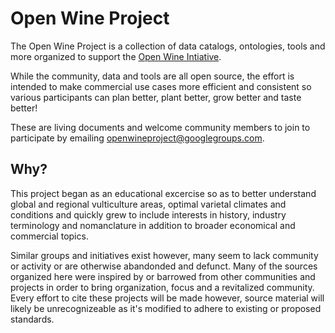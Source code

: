 # Open Wine Project

The Open Wine Project is a collection of data catalogs, ontologies, tools and more organized to support the [Open Wine Intiative](http://openwineinitiative.org).

While the community, data and tools are all open source, the effort is intended to make commercial use cases more efficient and consistent so various participants can plan better, plant better, grow better and taste better!

These are living documents and welcome community members to join to participate by emailing openwineproject@googlegroups.com.

## Why?

This project began as an educational excercise so as to better understand global and regional vulticulture areas, optimal varietal climates and conditions and quickly grew to include interests in history, industry terminology and nomanclature in addition to broader economical and commercial topics.

Similar groups and initiatives exist however, many seem to lack community or activity or are otherwise abandonded and defunct. Many of the sources organized here were inspired by or barrowed from other communities and projects in order to bring organization, focus and a revitalized community. Every effort to cite these projects will be made however, source material will likely be unrecognizeable as it's modified to adhere to existing or proposed standards. 
